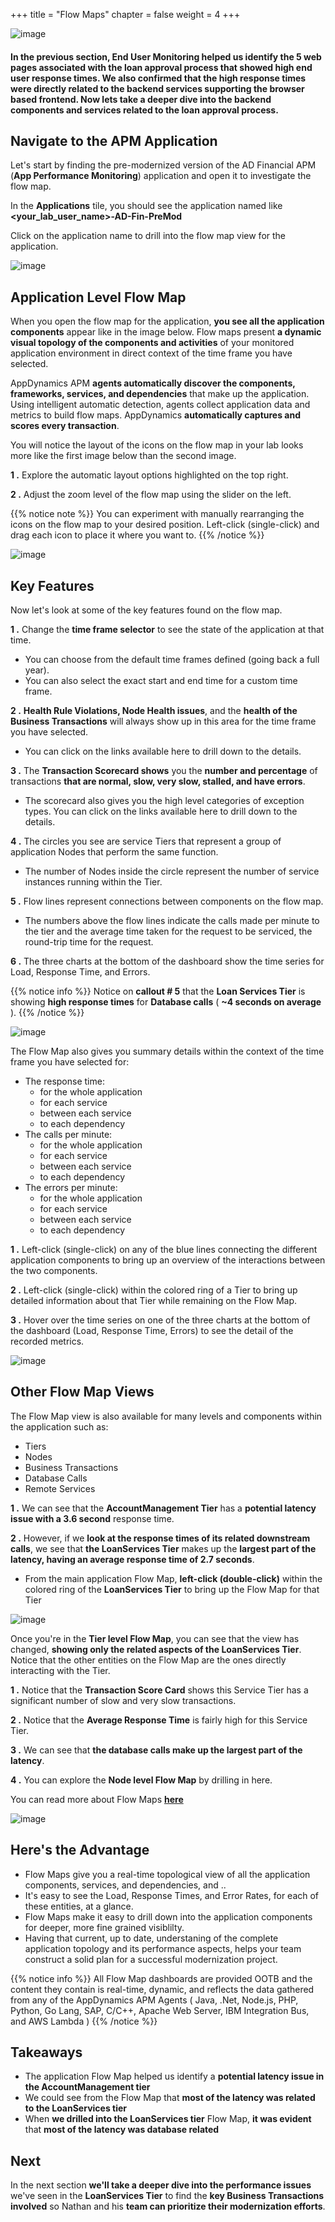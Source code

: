 +++
title = "Flow Maps"
chapter = false
weight = 4
+++

![image](/images/mobilize/ad_team_architect.png)

#### In the previous section, End User Monitoring helped us identify the 5 web pages associated with the loan approval process that showed high end user response times. We also confirmed that the high response times were directly related to the backend services supporting the browser based frontend.  Now lets take a deeper dive into the backend components and services related to the loan approval process.

## Navigate to the APM Application

Let's start by finding the pre-modernized version of the AD Financial APM (**App Performance Monitoring**) application and open it to investigate the flow map.

In the **Applications** tile, you should see the application named like **&lt;your_lab_user_name&gt;-AD-Fin-PreMod**

Click on the application name to drill into the flow map view for the application.


![image](/images/mobilize/open_apm_app.png)


## Application Level Flow Map

When you open the flow map for the application, **you see all the application components** appear like in the image below.  Flow maps present **a dynamic visual topology of the components and activities** of your monitored application environment in direct context of the time frame you have selected.

AppDynamics APM **agents automatically discover the components, frameworks, services, and dependencies** that make up the application. Using intelligent automatic detection, agents collect application data and metrics to build flow maps.  AppDynamics **automatically captures and scores every transaction**. 

You will notice the layout of the icons on the flow map in your lab looks more like the first image below than the second image.  

**1 .**  Explore the automatic layout options highlighted on the top right.

**2 .**  Adjust the zoom level of the flow map using the slider on the left.

{{% notice note %}}
You can experiment with manually rearranging the icons on the flow map to your desired position.  Left-click (single-click) and drag each icon to place it where you want to.
{{% /notice %}}



![image](/images/mobilize/flowmap_topology_00.png)

## Key Features

Now let's look at some of the key features found on the flow map.

**1 .**  Change the **time frame selector** to see the state of the application at that time.

- You can choose from the default time frames defined (going back a full year).
- You can also select the exact start and end time for a custom time frame.

**2 .**  **Health Rule Violations, Node Health issues**, and the **health of the Business Transactions** will always show up in this area for the time frame you have selected. 

- You can click on the links available here to drill down to the details.

**3 .**  The **Transaction Scorecard shows** you the **number and percentage** of transactions **that are normal, slow, very slow, stalled, and have errors**. 

- The scorecard also gives you the high level categories of exception types. You can click on the links available here to drill down to the details.

**4 .**  The circles you see are service Tiers that represent a group of application Nodes that perform the same function.

- The number of Nodes inside the circle represent the number of service instances running within the Tier.

**5 .**  Flow lines represent connections between components on the flow map. 

- The numbers above the flow lines indicate the calls made per minute to the tier and the average time taken for the request to be serviced, the round-trip time for the request.

**6 .**  The three charts at the bottom of the dashboard show the time series for Load, Response Time, and Errors.

{{% notice info %}}
Notice on **callout # 5** that the **Loan Services Tier** is showing **high response times** for **Database calls** ( **~4 seconds on average** ).
{{% /notice %}}

![image](/images/mobilize/flowmap_topology_01.png)


The Flow Map also gives you summary details within the context of the time frame you have selected for:

 - The response time:
   -  for the whole application
   -  for each service
   -  between each service
   -  to each dependency
 - The calls per minute:
   - for the whole application
   - for each service
   - between each service
   - to each dependency
 - The errors per minute:
   - for the whole application
   - for each service
   - between each service
   - to each dependency


**1 .**  Left-click (single-click) on any of the blue lines connecting the different application components to bring up an overview of the interactions between the two components.

**2 .**  Left-click (single-click) within the colored ring of a Tier to bring up detailed information about that Tier while remaining on the Flow Map.

**3 .**  Hover over the time series on one of the three charts at the bottom of the dashboard (Load, Response Time, Errors) to see the detail of the recorded metrics.


![image](/images/mobilize/flowmap_topology_02.png)


## Other Flow Map Views

The Flow Map view is also available for many levels and components within the application such as:

- Tiers
- Nodes
- Business Transactions
- Database Calls
- Remote Services

**1 .**  We can see that the **AccountManagement Tier** has a **potential latency issue with a 3.6 second** response time.

**2 .**  However, if we **look at the response times of its related downstream calls**, we see that **the LoanServices Tier** makes up the **largest part of the latency, having an average response time of 2.7 seconds**.
- From the main application Flow Map, **left-click (double-click)** within the colored ring of the **LoanServices Tier** to bring up the Flow Map for that Tier


![image](/images/mobilize/flowmap_topology_03.png)


Once you're in the **Tier level Flow Map**, you can see that the view has changed, **showing only the related aspects of the LoanServices Tier**.  Notice that the other entities on the Flow Map are the ones directly interacting with the Tier.

**1 .**  Notice that the **Transaction Score Card** shows this Service Tier has a significant number of slow and very slow transactions.

**2 .**  Notice that the **Average Response Time** is fairly high for this Service Tier.

**3 .**  We can see that **the database calls make up the largest part of the latency**.

**4 .**  You can explore the **Node level Flow Map** by drilling in here.

You can read more about Flow Maps <a href="https://docs.appdynamics.com/latest/en/application-monitoring/business-applications/flow-maps" target="_blank">**here**</a>

![image](/images/mobilize/flowmap_topology_04.png)


## Here's the Advantage

- Flow Maps give you a real-time topological view of all the application components, services, and dependencies, and ..
- It's easy to see the Load, Response Times, and Error Rates, for each of these entities, at a glance.
- Flow Maps make it easy to drill down into the application components for deeper, more fine grained visiblilty.
- Having that current, up to date, understaning of the complete application topology and its performance aspects, helps your team construct a solid plan for a successful modernization project.

{{% notice info %}}
All Flow Map dashboards are provided OOTB and the content they contain is real-time, dynamic, and reflects the data gathered from any of the AppDynamics APM Agents ( Java, .Net, Node.js, PHP, Python, Go Lang, SAP, C/C++, Apache Web Server, IBM Integration Bus, and AWS Lambda ) 
{{% /notice %}}

## Takeaways

- The application Flow Map helped us identify a **potential latency issue in the AccountManagement tier**
- We could see from the Flow Map that **most of the latency was related to the LoanServices tier**
- When **we drilled into the LoanServices tier** Flow Map, **it was evident** that **most of the latency was database related**

## Next <i class='fas fa-cog fa-spin'></i>

In the next section **we'll take a deeper dive into the performance issues** we've seen in the **LoanServices Tier** to find the **key Business Transactions involved** so Nathan and his **team can prioritize their modernization efforts**.



<!---
{{% notice warning %}}
The Cloud9 workspace should be built by an IAM user with Administrator privileges,
not the root account user. Please ensure you are logged in as an IAM user, not the root
account user.
{{% /notice %}}
-->

<!---
{{% notice info %}}
This workshop was designed to run in the **Oregon (us-west-2)** region. **Please don't
run in any other region.** Future versions of this workshop will expand region availability,
and this message will be removed.
{{% /notice %}}
-->

<!---
{{% notice tip %}}
Ad blockers, javascript disablers, and tracking blockers should be disabled for
the cloud9 domain, or connecting to the workspace might be impacted.
Cloud9 requires third-party-cookies. You can whitelist the [specific domains]( https://docs.aws.amazon.com/cloud9/latest/user-guide/troubleshooting.html#troubleshooting-env-loading).
{{% /notice %}}
-->
